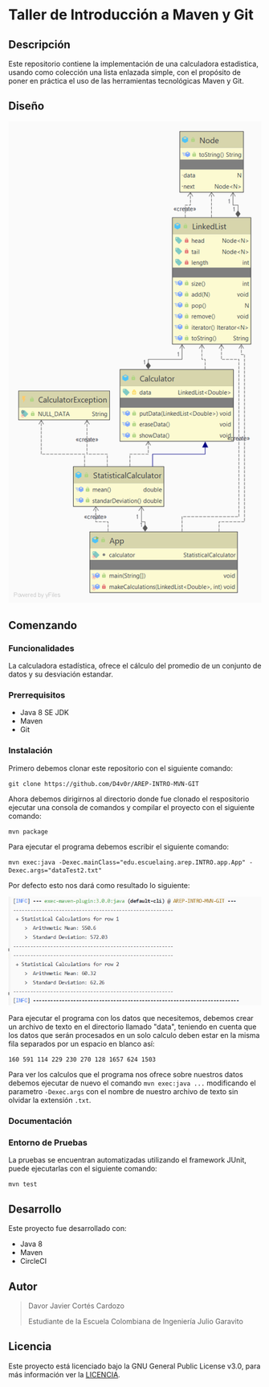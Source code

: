 # Taller de Introducción a Maven y Git

## Descripción

Este repositorio contiene la implementación de una calculadora estadistica, usando como colección una lista enlazada simple, con el propósito 
de poner en práctica el uso de las herramientas tecnológicas Maven y Git.

## Diseño

![](img/PackageApp.png)

## Comenzando

### Funcionalidades
La calculadora estadística, ofrece el cálculo del promedio de un conjunto de datos y su desviación estandar.

### Prerrequisitos
+ Java 8 SE JDK 
+ Maven
+ Git

### Instalación
Primero debemos clonar este repositorio con el siguiente comando:

`````
git clone https://github.com/D4v0r/AREP-INTRO-MVN-GIT
`````

Ahora debemos dirigirnos al directorio donde fue clonado el respositorio ejecutar una consola de comandos y compilar el proyecto con el siguiente comando:

````
mvn package
````

Para ejecutar el programa debemos escribir el siguiente comando:

````
mvn exec:java -Dexec.mainClass="edu.escuelaing.arep.INTRO.app.App" -Dexec.args="dataTest2.txt"
````

Por defecto esto nos dará como resultado lo siguiente:

![](img/resultadoData2.PNG)

Para ejecutar el programa con los datos que necesitemos, debemos crear un archivo de texto en el directorio llamado "data", teniendo en cuenta que los datos que serán procesados en un solo calculo deben estar en la misma fila separados por un espacio en blanco así:

````
160 591 114 229 230 270 128 1657 624 1503
````

Para ver los calculos que el programa nos ofrece sobre nuestros datos debemos ejecutar de nuevo el comando  `mvn exec:java ...`  modificando el parametro `-Dexec.args` con el nombre de nuestro archivo de texto sin olvidar la extensión `.txt`.

### Documentación

### Entorno de Pruebas

La pruebas se encuentran automatizadas utilizando el framework JUnit, puede ejecutarlas con el siguiente comando:
````
mvn test
````

## Desarrollo

Este proyecto fue desarrollado con:
+ Java 8
+ Maven
+ CircleCI

## Autor

>Davor Javier Cortés Cardozo
>
>Estudiante de la Escuela Colombiana de Ingeniería Julio Garavito

## Licencia

Este proyecto está licenciado bajo la GNU General Public License v3.0, para más información ver la [LICENCIA](LICENSE.txt).

